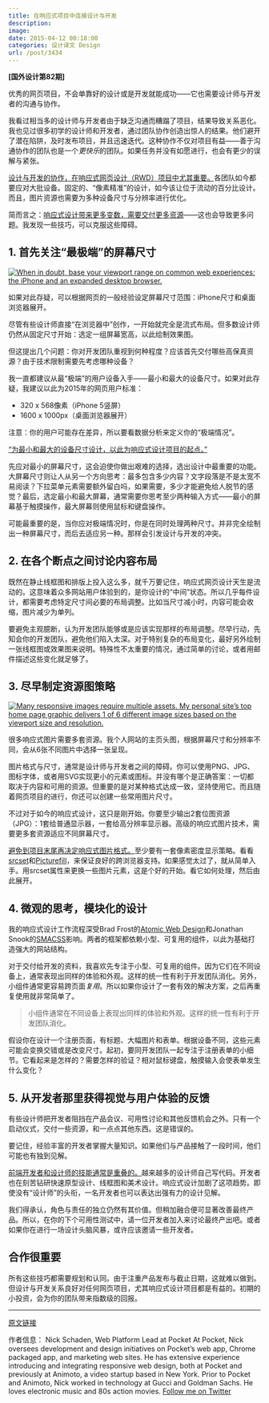 ```yaml
---
title: 在响应式项目中连接设计与开发
description: 
image: 
date: 2015-04-12 00:18:00
categories: 设计译文 Design
url: /post/3434
---
```


**[国外设计第82期]**

优秀的网页项目，不会单靠好的设计或是开发就能成功——它也需要设计师与开发者的沟通与协作。

我看过相当多的设计师与开发者由于缺乏沟通而糟蹋了项目，结果导致关系恶化。我也见过很多初学的设计师和开发者，通过团队协作创造出惊人的结果。他们避开了潜在陷阱，及时发布项目，并且迅速迭代。这种协作不仅对项目有益——善于沟通协作的团队也是一个*更快乐*的团队。如果任务并没有如愿进行，也会有更少的误解与紧张。

[设计与开发的协作，在响应式网页设计（RWD）项目中尤其重要。](https://twitter.com/intent/tweet?text=%22Design-development+collaboration+becomes+particularly+critical+in+responsive+web+design...%22+http%3A%2F%2Fblog.invisionapp.com%2F5-ways-to-bridge-the-designer-developer-gap-on-responsive-web-projects%2F+via+%40InVisionApp)各团队如今都要应对大批设备。固定的、“像素精准”的设计，如今该让位于流动的百分比设计。而且，图片资源也需要为多种设备尺寸与分辨率进行优化。

简而言之：[响应式设计带来更多变数，需要交付更多资源](https://twitter.com/intent/tweet?text=%22responsive+design+adds+more+variables+and+more+deliverables%22+http%3A%2F%2Fblog.invisionapp.com%2F5-ways-to-bridge-the-designer-developer-gap-on-responsive-web-projects%2F+via+%40InVisionApp)——这也会导致更多问题。我发现一些技巧，可以克服这些障碍。

## 1. 首先关注“最极端”的屏幕尺寸

[![When in doubt, base your viewport range on common web experiences: the iPhone and an expanded desktop browser.](http://blog.invisionapp.com/wp-content/uploads/2015/04/invisionpost_rwdrange.png)](http://blog.invisionapp.com/wp-content/uploads/2015/04/invisionpost_rwdrange.png "5 ways to bridge the designer-developer gap on responsive web projects")

如果对此存疑，可以根据网页的一般经验设定屏幕尺寸范围：iPhone尺寸和桌面浏览器展开。

尽管有些设计师直接“在浏览器中”创作，一开始就完全是流式布局。但多数设计师仍然从固定尺寸开始：选定一组屏幕宽高，以此绘制效果图。

但这提出几个问题：你对开发团队重视到何种程度？应该首先交付哪些高保真资源？由于技术限制需要先考虑哪种设备？

我一直都建议从最“极端”的用户设备入手——最小和最大的设备尺寸。如果对此存疑，我建议以此为2015年的网页用户标准：

* 320 x 568像素（iPhone 5竖屏）
* 1600 x 1000px（桌面浏览器展开）

注意：你的用户可能存在差异，所以要看数据分析来定义你的“极端情况”。

[“为最小和最大的设备尺寸设计，以此为响应式设计项目的起点。”](https://twitter.com/intent/tweet?text=%22Start+RWD+projects+by+designing+for+the+smallest+and+largest+common+device+sizes.%22+http%3A%2F%2Fblog.invisionapp.com%2F5-ways-to-bridge-the-designer-developer-gap-on-responsive-web-projects%2F+via+%40InVisionApp)

先应对最小的屏幕尺寸，这会迫使你做出艰难的选择，选出设计中最重要的功能。大屏幕尺寸则让人从另一个方向思考：最多包含多少内容？文字段落是不是太宽不易阅读？下拉菜单元素需要额外留白吗，如果需要，多少才能避免给人脱节的感觉？最后，选定最小和最大屏幕，通常需要你思考至少两种输入方式——最小的屏幕基于触摸操作，最大屏幕则使用鼠标和键盘操作。

可能最重要的是，当你应对极端情况时，你是在同时处理两种尺寸。并非完全绘制出一种屏幕尺寸，而后去适应另一种。那样会引发设计与开发的冲突。

## 2. 在各个断点之间讨论内容布局

既然在静止线框图和排版上投入这么多，就千万要记住，响应式网页设计天生是流动的。这意味着众多网站用户体验到的，是你设计的“中间”状态。所以几乎每件设计，都需要考虑特定尺寸间必要的布局调整。比如当尺寸减小时，内容可能会收缩，图片减少为单列。

要避免主观臆断，认为开发团队能够或是应该实现那样的布局调整。尽早行动，先知会你的开发团队，避免他们陷入太深。对于特别复杂的布局变化，最好另外绘制一张线框图或效果图来说明。特殊性不太重要的情况，通过简单的讨论，或者用邮件描述这些变化就足够了。

## 3. 尽早制定资源图策略

[![Many responsive images require multiple assets. My personal site’s top home page graphic delivers 1 of 6 different image sizes based on the viewport size and resolution.](http://blog.invisionapp.com/wp-content/uploads/2015/04/invisionpost_rwdimages.png)](http://blog.invisionapp.com/wp-content/uploads/2015/04/invisionpost_rwdimages.png "5 ways to bridge the designer-developer gap on responsive web projects")

很多响应式图片需要多套资源。我个人网站的主页头图，根据屏幕尺寸和分辨率不同，会从6张不同图片中选择一张呈现。

图片格式与尺寸，通常是设计师与开发者之间的障碍。你可以使用PNG、JPG、图标字体，或者用SVG实现更小的元素或图标。并没有哪个是正确答案：一切都取决于内容和可用的资源。但重要的是对某种格式达成一致，坚持使用它。而且随着网页项目的进行，你还可以创建一些常用图片尺寸。

不过对于如今的响应式设计，这只是刚开始。你要至少输出2套位图资源（JPG）：1套给普通显示器，一套给高分辨率显示器。高级的响应式图片技术，需要更多套资源适应不同屏幕尺寸。

[避免到项目末尾再决定响应式图片格式。](https://twitter.com/intent/tweet?text=%22Avoid+leaving+decisions+on+responsive+image+formats+to+the+end+of+a+project.%22+http%3A%2F%2Fblog.invisionapp.com%2F5-ways-to-bridge-the-designer-developer-gap-on-responsive-web-projects%2F+via+%40InVisionApp)至少要有一套像素密度显示策略。看看[srcset](http://blog.cloudfour.com/responsive-images-101-part-3-srcset-display-density/)和[Picturefill](http://scottjehl.github.io/picturefill/)，来保证良好的跨浏览器支持。如果感觉太过了，就从简单入手。用srcset属性来更换一些图片元素，这是个好的开始。看它如何处理，然后由此展开。

## 4. 微观的思考，模块化的设计

我的响应式设计工作流程深受Brad Frost的[Atomic Web Design](http://bradfrost.com/blog/post/atomic-web-design/)和Jonathan Snook的[SMACSS](https://smacss.com/)影响。两者的框架都依赖小型、可复用的组件，以此为基础打造强大的网站结构。

对于交付给开发的资料，我喜欢先专注于小型、可复用的组件。因为它们在不同设备上，通常表现出同样的体验和外观。这样的统一性有利于开发团队消化。另外，小组件通常更容易跨页面*复用*。所以如果你设计了一套有效的解决方案，之后再重复使用就非常简单了。

> 小组件通常在不同设备上表现出同样的体验和外观。这样的统一性有利于开发团队消化。

假设你在设计一个注册页面，有标题、大幅图片和表单。根据设备不同，这些元素可能会变换交错或是改变尺寸。起初，要同开发团队一起专注于注册表单的小细节。它看起来是怎样的？需要怎样的验证？相对鼠标键盘，触摸输入会使表单发生什么变化？

## 5. 从开发者那里获得视觉与用户体验的反馈

有些设计师把开发者阻挡在产品会议、可用性讨论和其他反馈机会之外。只有一个启动仪式，交付一些资源，和一点点其他东西。这是错误的。

要记住，经验丰富的开发者掌握大量知识。如果他们与产品接触了一段时间，他们可能也有独到见解。

[前端开发者和设计师的技能通常是重叠的。](https://twitter.com/intent/tweet?text=%22Front-end+developers%27+and+designers%27+skills+often+overlap.%22+http%3A%2F%2Fblog.invisionapp.com%2F5-ways-to-bridge-the-designer-developer-gap-on-responsive-web-projects%2F+via+%40InVisionApp)越来越多的设计师自己写代码。开发者也在刻苦钻研快速原型设计、线框图和美术设计。响应式设计加剧了这项趋势。即使没有“设计师”的头衔，一名开发者也可以表达出强有力的设计见解。

我们得承认，角色与责任的独立仍然有其价值。但稍加融合便可显著改善最终产品。所以，在你的下个可用性测试中，请一位开发者加入来讨论最终产出吧。或者如果你在进行一场设计头脑风暴，或许应该邀请一些开发者。

## 合作很重要

所有这些技巧都需要规划和认同。由于注重产品发布与截止日期，这就难以做到。但设计与开发关系良好对任何网页项目，尤其响应式设计项目都是有益的。初期的小投资，会为你的团队带来指数级的回报。

---

[原文链接](http://blog.invisionapp.com/5-ways-to-bridge-the-designer-developer-gap-on-responsive-web-projects/)

作者信息：
Nick Schaden, Web Platform Lead at Pocket
At Pocket, Nick oversees development and design initiatives on Pocket’s web app, Chrome packaged app, and marketing web sites. He has extensive experience introducing and integrating responsive web design, both at Pocket and previously at Animoto, a video startup based in New York. Prior to Pocket and Animoto, Nick worked in technology at Gucci and Goldman Sachs. He loves electronic music and 80s action movies.
[Follow me on Twitter](https://twitter.com/nschaden)